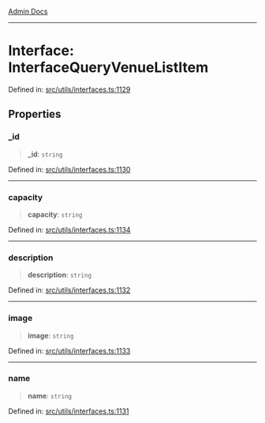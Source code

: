 [Admin Docs](/)

***

# Interface: InterfaceQueryVenueListItem

Defined in: [src/utils/interfaces.ts:1129](https://github.com/PalisadoesFoundation/talawa-admin/blob/main/src/utils/interfaces.ts#L1129)

## Properties

### \_id

> **\_id**: `string`

Defined in: [src/utils/interfaces.ts:1130](https://github.com/PalisadoesFoundation/talawa-admin/blob/main/src/utils/interfaces.ts#L1130)

***

### capacity

> **capacity**: `string`

Defined in: [src/utils/interfaces.ts:1134](https://github.com/PalisadoesFoundation/talawa-admin/blob/main/src/utils/interfaces.ts#L1134)

***

### description

> **description**: `string`

Defined in: [src/utils/interfaces.ts:1132](https://github.com/PalisadoesFoundation/talawa-admin/blob/main/src/utils/interfaces.ts#L1132)

***

### image

> **image**: `string`

Defined in: [src/utils/interfaces.ts:1133](https://github.com/PalisadoesFoundation/talawa-admin/blob/main/src/utils/interfaces.ts#L1133)

***

### name

> **name**: `string`

Defined in: [src/utils/interfaces.ts:1131](https://github.com/PalisadoesFoundation/talawa-admin/blob/main/src/utils/interfaces.ts#L1131)
